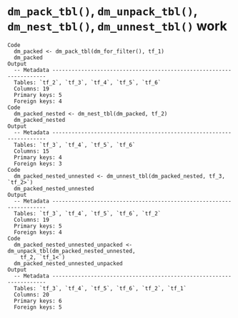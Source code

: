 # `dm_pack_tbl()`, `dm_unpack_tbl()`, `dm_nest_tbl()`, `dm_unnest_tbl()` work

    Code
      dm_packed <- dm_pack_tbl(dm_for_filter(), tf_1)
      dm_packed
    Output
      -- Metadata --------------------------------------------------------------------
      Tables: `tf_2`, `tf_3`, `tf_4`, `tf_5`, `tf_6`
      Columns: 19
      Primary keys: 5
      Foreign keys: 4
    Code
      dm_packed_nested <- dm_nest_tbl(dm_packed, tf_2)
      dm_packed_nested
    Output
      -- Metadata --------------------------------------------------------------------
      Tables: `tf_3`, `tf_4`, `tf_5`, `tf_6`
      Columns: 15
      Primary keys: 4
      Foreign keys: 3
    Code
      dm_packed_nested_unnested <- dm_unnest_tbl(dm_packed_nested, tf_3, `tf_2>`)
      dm_packed_nested_unnested
    Output
      -- Metadata --------------------------------------------------------------------
      Tables: `tf_3`, `tf_4`, `tf_5`, `tf_6`, `tf_2`
      Columns: 19
      Primary keys: 5
      Foreign keys: 4
    Code
      dm_packed_nested_unnested_unpacked <- dm_unpack_tbl(dm_packed_nested_unnested,
        tf_2, `tf_1<`)
      dm_packed_nested_unnested_unpacked
    Output
      -- Metadata --------------------------------------------------------------------
      Tables: `tf_3`, `tf_4`, `tf_5`, `tf_6`, `tf_2`, `tf_1`
      Columns: 20
      Primary keys: 6
      Foreign keys: 5

